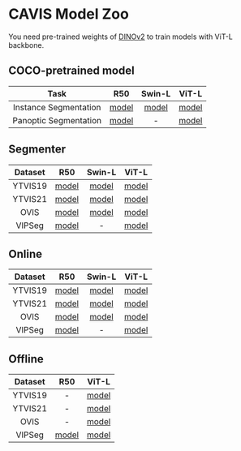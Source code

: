 # CAVIS Model Zoo
You need pre-trained weights of [DINOv2](https://pan.baidu.com/s/14GniU-RD-CoH_l6wDgdcBw?pwd=dvis) to train models with ViT-L backbone.
## COCO-pretrained model
|          Task         |   R50  | Swin-L |  ViT-L |
|:---------------------:|:------:|:------:|:------:|
| Instance Segmentation | [model](https://dl.fbaipublicfiles.com/maskformer/mask2former/coco/instance/maskformer2_R50_bs16_50ep/model_final_3c8ec9.pkl) | [model](https://dl.fbaipublicfiles.com/maskformer/mask2former/coco/instance/maskformer2_swin_large_IN21k_384_bs16_100ep/model_final_e5f453.pkl) |    [model](https://pan.baidu.com/s/14GniU-RD-CoH_l6wDgdcBw?pwd=dvis)  |
| Panoptic Segmentation | [model](https://dl.fbaipublicfiles.com/maskformer/mask2former/coco/panoptic/maskformer2_R50_bs16_50ep/model_final_94dc52.pkl) | - | [model](https://pan.baidu.com/s/14GniU-RD-CoH_l6wDgdcBw?pwd=dvis) | 

## Segmenter
|   Dataset  |   R50  | Swin-L |  ViT-L |
|:----------:|:------:|:------:|:------:|
|   YTVIS19  | [model](https://drive.google.com/uc?export=download&id=1y2R4MKQqAapuiIU080_ncqURtvLb7nLW) | [model](https://drive.google.com/uc?export=download&id=1C4nwhP_KJ1M8z8ZIe9rqs4wKB0gfAcCD) | [model](https://drive.google.com/uc?export=download&id=1CDvEBW5kzjmbh6kDWfm5j0nrYLSLAa6c) |
|   YTVIS21  | [model](https://drive.google.com/uc?export=download&id=1M1ql3COhFSchej57wjVWlHycoAy0RRT5) | [model](https://drive.google.com/uc?export=download&id=1If5OIH3S4FY6n6ymSumP8u4pPwDgHva1) | [model](https://drive.google.com/uc?export=download&id=1zOrxbbixTNwq_CIfHttUX0N1kjujMnZr) |
|    OVIS    | [model](https://drive.google.com/uc?export=download&id=1UOpS6Y7xvynVdKp9otj7vg8KvMx3qJH-) | [model](https://drive.google.com/uc?export=download&id=1eXSZ7-Z12g3l0jpWTh7b9Mj9fqMy86mj) | [model](https://drive.google.com/uc?export=download&id=12HHazDbQ6fA-_zy4H57ch00ETyQwRJM_) |
|   VIPSeg   | [model](https://drive.google.com/uc?export=download&id=1BDC36tsxtib7Ys-k23MAnEShPeqdobGN) | - | [model](https://drive.google.com/uc?export=download&id=12r1oWQFotkPROn6171N8CNyH2RePdZ5j) | 


## Online
|   Dataset  |   R50  | Swin-L |  ViT-L |
|:----------:|:------:|:------:|:------:|
|   YTVIS19  | [model](https://drive.google.com/uc?export=download&id=1Dqyynn6PaO-t2Xz5J4SZx5SHDtcd_ZZy) | [model](https://drive.google.com/uc?export=download&id=1Y1KZx5kjv6ntEEVhbz-ShBUQhbjCTn81) | [model](https://drive.google.com/uc?export=download&id=1qQoP3CZAUqPnOjoXVsaqROJASL_TVPN2) |
|   YTVIS21  | [model](https://drive.google.com/uc?export=download&id=1Dn3BMwA7XkDplgaHztlEiArXODmLI5yI) | [model](https://drive.google.com/uc?export=download&id=19W6FUKTMevsYme91MemwcCQyyij9w21G) | [model](https://drive.google.com/uc?export=download&id=11yurWh7kBhE5x-GRbn0m1yoj0J9oVocK) |
|    OVIS    | [model](https://drive.google.com/uc?export=download&id=1u_0SYvI8R1D4-myzfbOCVSz7z4fiYVH2) | [model](https://drive.google.com/uc?export=download&id=18inauV1Qaxiu_WMsG6uCB32uHVvQ376M) | [model](https://drive.google.com/uc?export=download&id=17tCFLFq9Orz2VlJACO4uM8NZHE8E943u) |
|   VIPSeg   | [model](https://drive.google.com/uc?export=download&id=16bxuQ-fkWJcrCa6mJOngl6_Gf4oDsL3M) | - | [model](https://drive.google.com/uc?export=download&id=1Cc-Bakc4WK3bmDhKSt4VKYaf3B95EGXN) | 

## Offline

|   Dataset  |   R50  |  ViT-L |
|:----------:|:------:|:------:|
|   YTVIS19  | - | [model](https://drive.google.com/uc?export=download&id=1qVD2J1n4uvuWLr-Jj_8IWbF0ssC-ijR4) |
|   YTVIS21  | - | [model](https://drive.google.com/uc?export=download&id=1QMNy0C-QTeEXd40lUiL30d85gUrSq66V) |
|    OVIS    | - | [model](https://drive.google.com/uc?export=download&id=1sK--0oONWRwgUX42KQ5FJ9ovwRk3xxIs) |
|   VIPSeg   | [model](https://drive.google.com/uc?export=download&id=1vopy3g1PszEy3uveXc8cSW8Dp76UJx-7) | [model](https://drive.google.com/uc?export=download&id=1uhYuwCPRlZlN3Q0YjMBGH_br13R9m6cr) | 

